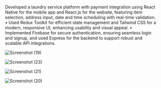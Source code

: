 Developed a laundry service platform with payment integration using React Native for the mobile app and React.js
for the website, featuring item selection, address input, date and time scheduling with real-time validation.
• Used Redux Toolkit for efficient state management and Tailwind CSS for a modern, responsive UI, enhancing usability
and visual appeal.
• Implemented Firebase for secure authentication, ensuring seamless login and signup, and used Express for the
backend to support robust and scalable API integrations.


![Screenshot (19)](https://github.com/user-attachments/assets/d3bd3af9-d51f-4a9b-aaaf-b020152d48cc)


![Screenshot (23)](https://github.com/user-attachments/assets/53fceaf1-39ba-4c80-9aad-6ad8d479239b)


![Screenshot (21)](https://github.com/user-attachments/assets/cf74f56a-1af8-4cb6-8cdd-113a22fc995c)


![Screenshot (20)](https://github.com/user-attachments/assets/4d43734b-e07d-4c66-ada7-7843f4a7a455)
